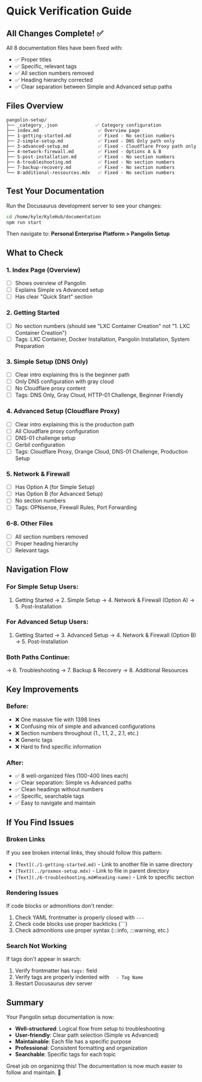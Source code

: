 # Quick Verification Guide

## All Changes Complete! ✅

All 8 documentation files have been fixed with:
- ✅ Proper titles
- ✅ Specific, relevant tags
- ✅ All section numbers removed
- ✅ Heading hierarchy corrected
- ✅ Clear separation between Simple and Advanced setup paths

## Files Overview

```
pangolin-setup/
├── _category_.json              ✅ Category configuration
├── index.md                      ✅ Overview page
├── 1-getting-started.md          ✅ Fixed - No section numbers
├── 2-simple-setup.md             ✅ Fixed - DNS Only path only
├── 3-advanced-setup.md           ✅ Fixed - Cloudflare Proxy path only
├── 4-network-firewall.md         ✅ Fixed - Options A & B
├── 5-post-installation.md        ✅ Fixed - No section numbers
├── 6-troubleshooting.md          ✅ Fixed - No section numbers
├── 7-backup-recovery.md          ✅ Fixed - No section numbers
└── 8-additional-ressources.mdx   ✅ Fixed - No section numbers
```

## Test Your Documentation

Run the Docusaurus development server to see your changes:

```bash
cd /home/kyle/KyleHub/documentation
npm run start
```

Then navigate to: **Personal Enterprise Platform > Pangolin Setup**

## What to Check

### 1. Index Page (Overview)
- [ ] Shows overview of Pangolin
- [ ] Explains Simple vs Advanced setup
- [ ] Has clear "Quick Start" section

### 2. Getting Started
- [ ] No section numbers (should see "LXC Container Creation" not "1. LXC Container Creation")
- [ ] Tags: LXC Container, Docker Installation, Pangolin Installation, System Preparation

### 3. Simple Setup (DNS Only)
- [ ] Clear intro explaining this is the beginner path
- [ ] Only DNS configuration with gray cloud
- [ ] No Cloudflare proxy content
- [ ] Tags: DNS Only, Gray Cloud, HTTP-01 Challenge, Beginner Friendly

### 4. Advanced Setup (Cloudflare Proxy)
- [ ] Clear intro explaining this is the production path
- [ ] All Cloudflare proxy configuration
- [ ] DNS-01 challenge setup
- [ ] Gerbil configuration
- [ ] Tags: Cloudflare Proxy, Orange Cloud, DNS-01 Challenge, Production Setup

### 5. Network & Firewall
- [ ] Has Option A (for Simple Setup)
- [ ] Has Option B (for Advanced Setup)
- [ ] No section numbers
- [ ] Tags: OPNsense, Firewall Rules, Port Forwarding

### 6-8. Other Files
- [ ] All section numbers removed
- [ ] Proper heading hierarchy
- [ ] Relevant tags

## Navigation Flow

### For Simple Setup Users:
1. Getting Started → 2. Simple Setup → 4. Network & Firewall (Option A) → 5. Post-Installation

### For Advanced Setup Users:
1. Getting Started → 3. Advanced Setup → 4. Network & Firewall (Option B) → 5. Post-Installation

### Both Paths Continue:
→ 6. Troubleshooting → 7. Backup & Recovery → 8. Additional Resources

## Key Improvements

### Before:
- ❌ One massive file with 1398 lines
- ❌ Confusing mix of simple and advanced configurations
- ❌ Section numbers throughout (1., 1.1, 2., 2.1, etc.)
- ❌ Generic tags
- ❌ Hard to find specific information

### After:
- ✅ 8 well-organized files (100-400 lines each)
- ✅ Clear separation: Simple vs Advanced paths
- ✅ Clean headings without numbers
- ✅ Specific, searchable tags
- ✅ Easy to navigate and maintain

## If You Find Issues

### Broken Links
If you see broken internal links, they should follow this pattern:
- `[Text](./1-getting-started.md)` - Link to another file in same directory
- `[Text](../proxmox-setup.mdx)` - Link to file in parent directory
- `[Text](./6-troubleshooting.md#heading-name)` - Link to specific section

### Rendering Issues
If code blocks or admonitions don't render:
1. Check YAML frontmatter is properly closed with `---`
2. Check code blocks use proper backticks (```)
3. Check admonitions use proper syntax (:::info, :::warning, etc.)

### Search Not Working
If tags don't appear in search:
1. Verify frontmatter has `tags:` field
2. Verify tags are properly indented with `  - Tag Name`
3. Restart Docusaurus dev server

## Summary

Your Pangolin setup documentation is now:
- **Well-structured**: Logical flow from setup to troubleshooting
- **User-friendly**: Clear path selection (Simple vs Advanced)
- **Maintainable**: Each file has a specific purpose
- **Professional**: Consistent formatting and organization
- **Searchable**: Specific tags for each topic

Great job on organizing this! The documentation is now much easier to follow and maintain. 🎉
